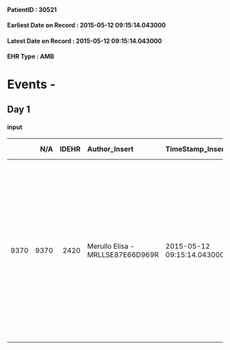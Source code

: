 
#### PatientID : 30521
#### Earliest Date on Record : 2015-05-12 09:15:14.043000
#### Latest Date on Record : 2015-05-12 09:15:14.043000
#### EHR Type : AMB

# Events - 

## Day 1

#### input
|      |    N/A |   IDEHR | Author_Insert                    | TimeStamp_Insert           | EHRType   |   PatientID |   IDDigitalSignDocument | persone_vicine   |   Unnamed: 0_x.1 |   IDANAMNESI_SOCIALE | Patient   | FamigliaAltro   | Paziente_T   | FamigliaAltro_T   |   Non_Rilevabile_x.1 | Note_Non_Rilevabile_x.1   | opt_Problemi   | Note_I                                                                                                                                                             | ds_note_timori                                                                                                                          | chk_contr_sintomi   | opt_paziente_a   | opt_famiglia_a   | opt_adeguatezza   | opt_paziente_solo   | ds_note_con                             | opt_presente_assente   | Presenza_minori   | Caregiver_principale   | opt_capacita         | ds_familiari_coinv       | opt_necessario   | opt_presente   | opt_risorse_ec   | opt_paziente_psi   | opt_Ins_vol   | ds_note_prio                                                                        | opt_paziente_ad   | opt_caregiver_ad   | opt_esenzione   | opt_inv_civile            | ds_codice_es   | Needs     | Domestic partnership   | Fragility                    | opt_disponibilita_f   | opt_indennita_acc         | opt_famiglia_psi   | opt_disponibilit_paz   |
|-----:|-------:|--------:|:---------------------------------|:---------------------------|:----------|------------:|------------------------:|:-----------------|-----------------:|---------------------:|:----------|:----------------|:-------------|:------------------|---------------------:|:--------------------------|:---------------|:-------------------------------------------------------------------------------------------------------------------------------------------------------------------|:----------------------------------------------------------------------------------------------------------------------------------------|:--------------------|:-----------------|:-----------------|:------------------|:--------------------|:----------------------------------------|:-----------------------|:------------------|:-----------------------|:---------------------|:-------------------------|:-----------------|:---------------|:-----------------|:-------------------|:--------------|:------------------------------------------------------------------------------------|:------------------|:-------------------|:----------------|:--------------------------|:---------------|:----------|:-----------------------|:-----------------------------|:----------------------|:--------------------------|:-------------------|:-----------------------|
| 9370 |   9370 |    2420 | Merullo Elisa - MRLLSE87E66D969R | 2015-05-12 09:15:14.043000 | AMB       |       30521 |                   70485 | N/A              |             1004 |                  640 | No#0      | Si#1            | No#0         | Si#1              |                    0 | NR                        | Si#1           | Il pz non √® informato della malattia: gli √® stato riferito che ha una polmonite. Figlio e nuora sono apparsi centrati rispetto ad un percorso di cure palliative | Il figlio non sa come comunicare al pz e teme di dovergli dire del ricovero in hospice. I familiari vorrebbero che il pz non soffrisse. | controllo sintomi#0 | Indefinite#2     | Congruenti#1     | Si#1              | No#0                | Il pz vive con la coniuge di 75/76 anni | Presente#1             | No#0              | Coniuge                | Non incrementabile#2 | Sons and daughter in law | Si#1             | No#0           | Adeguate#1       | Si#1               | Si#1          | Il bisogno espresso √® a livello clinico/assistenziale. Spiegato il setting degenza | Parziale#1        | Parziale#1         | Si#1            | in fase di accertamento#2 | E01            | Clinici#0 | Coniuge/Convivente#0   | sovraccarico assistenziale#4 | Si#1                  | in fase di accertamento#2 | S√¨#1              | Da verificare#2        |


